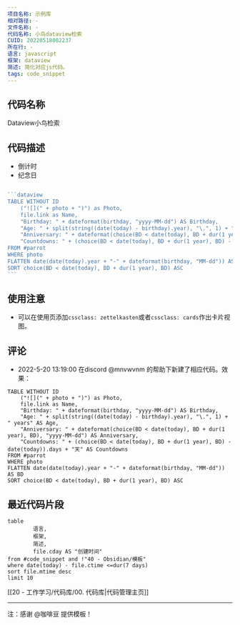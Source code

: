 ```yaml
---
项目名称: 示例库
相对路径: -
文件名称: -
代码名称: 小鸟dataview检索
CUID: 20220518002237
所在行: -
语言: javascript
框架: dataview
简述: 简化对应js代码。
tags: code_snippet
---
```


## 代码名称
Dataview小鸟检索
## 代码描述
- 倒计时
- 纪念日
````javascript

```dataview
TABLE WITHOUT ID
    ("![](" + photo + ")") as Photo,
    file.link as Name,
    "Birthday: " + dateformat(birthday, "yyyy-MM-dd") AS Birthday,
    "Age: " + split(string((date(today) - birthday).year), "\.", 1) + " years" AS Age,
    "Anniversary: " + dateformat(choice(BD < date(today), BD + dur(1 year), BD), "yyyy-MM-dd") AS Anniversary,
    "Countdowns: " + (choice(BD < date(today), BD + dur(1 year), BD) - date(today)).days + "天" AS Countdowns
FROM #parrot
WHERE photo
FLATTEN date(date(today).year + "-" + dateformat(birthday, "MM-dd")) AS BD
SORT choice(BD < date(today), BD + dur(1 year), BD) ASC
```
````

## 使用注意
- 可以在使用页添加`cssclass: zettelkasten`或者`cssclass: cards`作出卡片视图。

## 评论
- 2022-5-20 13:19:00 在discord @mnvwvnm 的帮助下新建了相应代码。效果：
```dataview
TABLE WITHOUT ID
    ("![](" + photo + ")") as Photo,
    file.link as Name,
    "Birthday: " + dateformat(birthday, "yyyy-MM-dd") AS Birthday,
    "Age: " + split(string((date(today) - birthday).year), "\.", 1) + " years" AS Age,
    "Anniversary: " + dateformat(choice(BD < date(today), BD + dur(1 year), BD), "yyyy-MM-dd") AS Anniversary,
    "Countdowns: " + (choice(BD < date(today), BD + dur(1 year), BD) - date(today)).days + "天" AS Countdowns
FROM #parrot
WHERE photo
FLATTEN date(date(today).year + "-" + dateformat(birthday, "MM-dd")) AS BD
SORT choice(BD < date(today), BD + dur(1 year), BD) ASC
```


## 最近代码片段
```dataview
table
		语言,
 		框架,
		简述,
		file.cday AS "创建时间"
from #code_snippet and !"40 - Obsidian/模板"
where date(today) - file.ctime <=dur(7 days)
sort file.mtime desc
limit 10
```

[[20 - 工作学习/代码库/00. 代码库|代码管理主页]]

---

注：感谢 @咖啡豆 提供模板！

